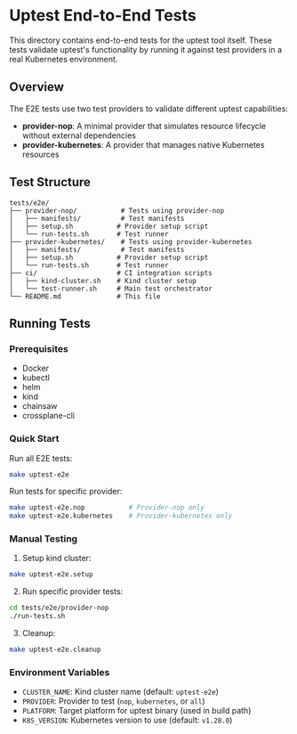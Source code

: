 # Uptest End-to-End Tests

This directory contains end-to-end tests for the uptest tool itself. These tests validate uptest's functionality by running it against test providers in a real Kubernetes environment.

## Overview

The E2E tests use two test providers to validate different uptest capabilities:

- **provider-nop**: A minimal provider that simulates resource lifecycle without external dependencies
- **provider-kubernetes**: A provider that manages native Kubernetes resources

## Test Structure

```
tests/e2e/
├── provider-nop/           # Tests using provider-nop
│   ├── manifests/          # Test manifests
│   ├── setup.sh           # Provider setup script
│   └── run-tests.sh       # Test runner
├── provider-kubernetes/    # Tests using provider-kubernetes  
│   ├── manifests/          # Test manifests
│   ├── setup.sh           # Provider setup script
│   └── run-tests.sh       # Test runner
├── ci/                    # CI integration scripts
│   ├── kind-cluster.sh    # Kind cluster setup
│   └── test-runner.sh     # Main test orchestrator
└── README.md              # This file
```

## Running Tests

### Prerequisites

- Docker
- kubectl
- helm
- kind
- chainsaw
- crossplane-cli

### Quick Start

Run all E2E tests:
```bash
make uptest-e2e
```

Run tests for specific provider:
```bash
make uptest-e2e.nop           # Provider-nop only
make uptest-e2e.kubernetes    # Provider-kubernetes only
```

### Manual Testing

1. Setup kind cluster:
```bash
make uptest-e2e.setup
```

2. Run specific provider tests:
```bash
cd tests/e2e/provider-nop
./run-tests.sh
```

3. Cleanup:
```bash
make uptest-e2e.cleanup
```

### Environment Variables

- `CLUSTER_NAME`: Kind cluster name (default: `uptest-e2e`)
- `PROVIDER`: Provider to test (`nop`, `kubernetes`, or `all`)
- `PLATFORM`: Target platform for uptest binary (used in build path)
- `K8S_VERSION`: Kubernetes version to use (default: `v1.28.0`)